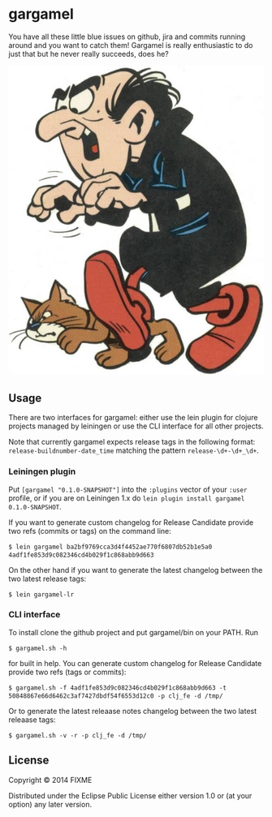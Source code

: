 # gargamel

You have all these little blue issues on github, jira and commits running around and you want to catch them! Gargamel is really enthusiastic to do just that but he never really succeeds, does he?

![alt tag](pics/gargamel.jpg)

## Usage

There are two interfaces for gargamel: either use the lein plugin for clojure projects managed by leiningen or use the CLI interface for all other projects.

Note that currently gargamel expects release tags in the following format: `release-buildnumber-date_time` matching the pattern `release-\d+-\d+_\d+`.


### Leiningen plugin

Put `[gargamel "0.1.0-SNAPSHOT"]` into the `:plugins` vector of your
`:user` profile, or if you are on Leiningen 1.x do `lein plugin install
gargamel 0.1.0-SNAPSHOT`.

If you want to generate custom changelog for Release Candidate provide two refs (commits or tags) on the command line:

    $ lein gargamel ba2bf9769cca3d4f4452ae770f6807db52b1e5a0 4adf1fe853d9c082346cd4b029f1c868abb9d663

On the other hand if you want to generate the latest changelog between the two latest release tags:

    $ lein gargamel-lr

### CLI interface

To install clone the github project and put gargamel/bin on your PATH. Run

    $ gargamel.sh -h

for built in help. You can generate custom changelog for Release Candidate provide two refs (tags or commits):

    $ gargamel.sh -f 4adf1fe853d9c082346cd4b029f1c868abb9d663 -t 50848867e66d6462c3af7427dbdf54f6553d12c0 -p clj_fe -d /tmp/

Or to generate the latest releaase notes changelog between the two latest releaase tags:

    $ gargamel.sh -v -r -p clj_fe -d /tmp/

## License

Copyright © 2014 FIXME

Distributed under the Eclipse Public License either version 1.0 or (at
your option) any later version.
